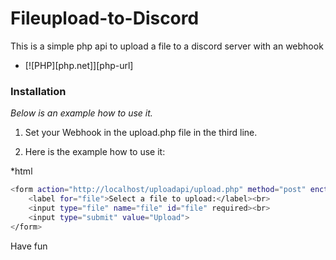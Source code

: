 # Fileupload-to-Discord
This is a simple php api to upload a file to a discord server with an webhook

* [![PHP][php.net]][php-url]

### Installation

_Below is an example how to use it._

1. Set your Webhook in the upload.php file in the third line.

2. Here is the example how to use it: 

*html
```sh
<form action="http://localhost/uploadapi/upload.php" method="post" enctype="multipart/form-data">
    <label for="file">Select a file to upload:</label><br>
    <input type="file" name="file" id="file" required><br>
    <input type="submit" value="Upload">
</form>
```

Have fun
